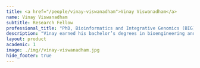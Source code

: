 ```yaml
---
title: <a href="/people/vinay-viswanadham">Vinay Viswanadham</a>
name: Vinay Viswanadham
subtitle: Research Fellow
professional_title: "PhD, Bioinformatics and Integrative Genomics (BIG)"  # Joined professional titles
description: "Vinay earned his bachelor’s degrees in bioengineering and in molecular and cell biology at UC Berkeley, where he conducted research in tissue engineering and synthetic and systems biology. He obtained his master’s degree in immunology at Harvard Medical School, completing his thesis under the supervision of Shiv Pillai, MD, PhD. For his thesis research, Vinay utilized computational techniques to dissect epigenetic mechanisms driving immature B-cell differentiation, and he has extended such methods to answer broader questions about B- and T-cell subset formation."
layout: product
academic: 1
image: ./img//vinay-viswanadham.jpg
hide_footer: true
---
```

